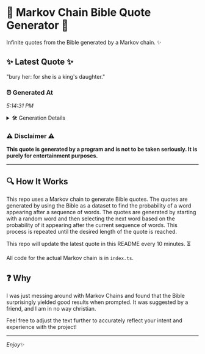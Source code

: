# 📖 Markov Chain Bible Quote Generator 📖

Infinite quotes from the Bible generated by a Markov chain. ✨

## ✨ Latest Quote ✨
"bury her: for she is a king's daughter."

### ⏰ Generated At
*5:14:31 PM*

<details>
    <summary>🛠️ Generation Details</summary>
    <p>
        <strong>🌱 Seed:</strong> bury<br>
        <strong>🔄 Iterations:</strong> 7<br>
        <strong>📜 Context History:</strong><br>[ bury ]: her:<br>[ bury, her: ]: for<br>[ bury, her:, for ]: she<br>[ bury, her:, for, she ]: is<br>[ bury, her:, for, she, is ]: a<br>[ bury, her:, for, she, is, a ]: king's<br>[ her:, for, she, is, a, king's ]: daughter.<br>
    </p>
</details>

### ⚠️ Disclaimer ⚠️
**This quote is generated by a program and is not to be taken seriously. It is purely for entertainment purposes.**

---

## 🔍 How It Works

This repo uses a Markov chain to generate Bible quotes. The quotes are generated by using the Bible as a dataset to find the probability of a word appearing after a sequence of words. The quotes are generated by starting with a random word and then selecting the next word based on the probability of it appearing after the current sequence of words. This process is repeated until the desired length of the quote is reached.

This repo will update the latest quote in this README every 10 minutes. ⏳

All code for the actual Markov chain is in `index.ts`.

## ❓ Why

I was just messing around with Markov Chains and found that the Bible surprisingly yielded good results when prompted. 
It was suggested by a friend, and I am in no way christian.

Feel free to adjust the text further to accurately reflect your intent and experience with the project!

---

*Enjoy*✨
